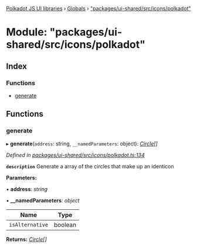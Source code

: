 [Polkadot JS UI libraries](../README.md) › [Globals](../globals.md) › ["packages/ui-shared/src/icons/polkadot"](_packages_ui_shared_src_icons_polkadot_.md)

# Module: "packages/ui-shared/src/icons/polkadot"

## Index

### Functions

* [generate](_packages_ui_shared_src_icons_polkadot_.md#generate)

## Functions

###  generate

▸ **generate**(`address`: string, `__namedParameters`: object): *[Circle](../interfaces/_packages_ui_shared_src_icons_types_.circle.md)[]*

*Defined in [packages/ui-shared/src/icons/polkadot.ts:134](https://github.com/polkadot-js/ui/blob/d4575f7/packages/ui-shared/src/icons/polkadot.ts#L134)*

**`description`** Generate a array of the circles that make up an identicon

**Parameters:**

▪ **address**: *string*

▪ **__namedParameters**: *object*

Name | Type |
------ | ------ |
`isAlternative` | boolean |

**Returns:** *[Circle](../interfaces/_packages_ui_shared_src_icons_types_.circle.md)[]*
